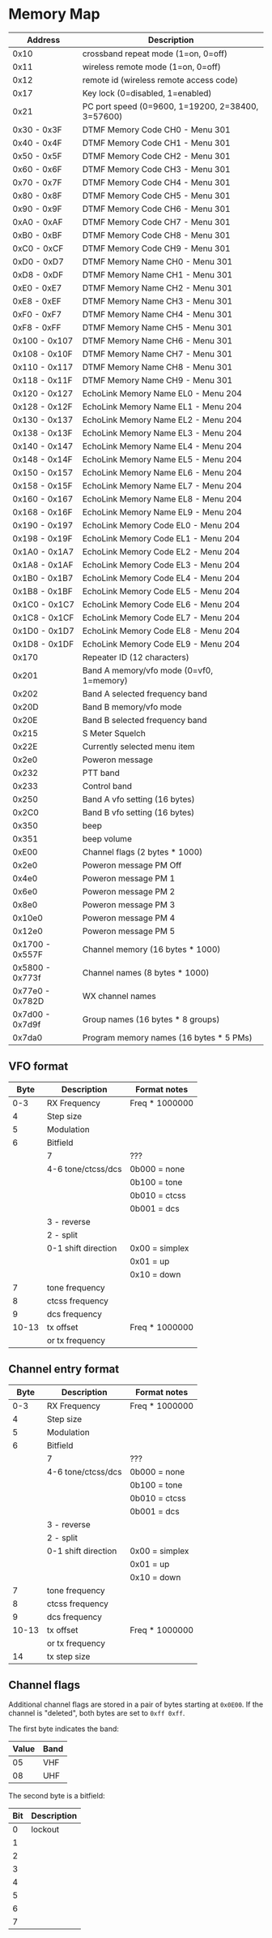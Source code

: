 # Memory Map

| Address         | Description                                       |
|-----------------|---------------------------------------------------|
| 0x10            | crossband repeat mode (1=on, 0=off)               |
| 0x11            | wireless remote mode  (1=on, 0=off)               |
| 0x12            | remote id (wireless remote access code)           |
| 0x17            | Key lock (0=disabled, 1=enabled)                  |
| 0x21            | PC port speed (0=9600, 1=19200, 2=38400, 3=57600) |
| 0x30 - 0x3F     | DTMF Memory Code CH0 - Menu 301                   |
| 0x40 - 0x4F     | DTMF Memory Code CH1 - Menu 301                   |
| 0x50 - 0x5F     | DTMF Memory Code CH2 - Menu 301                   |
| 0x60 - 0x6F     | DTMF Memory Code CH3 - Menu 301                   |
| 0x70 - 0x7F     | DTMF Memory Code CH4 - Menu 301                   |
| 0x80 - 0x8F     | DTMF Memory Code CH5 - Menu 301                   |
| 0x90 - 0x9F     | DTMF Memory Code CH6 - Menu 301                   |
| 0xA0 - 0xAF     | DTMF Memory Code CH7 - Menu 301                   |
| 0xB0 - 0xBF     | DTMF Memory Code CH8 - Menu 301                   |
| 0xC0 - 0xCF     | DTMF Memory Code CH9 - Menu 301                   |
| 0xD0 - 0xD7     | DTMF Memory Name CH0 - Menu 301                   |
| 0xD8 - 0xDF     | DTMF Memory Name CH1 - Menu 301                   |
| 0xE0 - 0xE7     | DTMF Memory Name CH2 - Menu 301                   |
| 0xE8 - 0xEF     | DTMF Memory Name CH3 - Menu 301                   |
| 0xF0 - 0xF7     | DTMF Memory Name CH4 - Menu 301                   |
| 0xF8 - 0xFF     | DTMF Memory Name CH5 - Menu 301                   |
| 0x100 - 0x107   | DTMF Memory Name CH6 - Menu 301                   |
| 0x108 - 0x10F   | DTMF Memory Name CH7 - Menu 301                   |
| 0x110 - 0x117   | DTMF Memory Name CH8 - Menu 301                   |
| 0x118 - 0x11F   | DTMF Memory Name CH9 - Menu 301                   |
| 0x120 - 0x127   | EchoLink Memory Name EL0 - Menu 204               |
| 0x128 - 0x12F   | EchoLink Memory Name EL1 - Menu 204               |
| 0x130 - 0x137   | EchoLink Memory Name EL2 - Menu 204               |
| 0x138 - 0x13F   | EchoLink Memory Name EL3 - Menu 204               |
| 0x140 - 0x147   | EchoLink Memory Name EL4 - Menu 204               |
| 0x148 - 0x14F   | EchoLink Memory Name EL5 - Menu 204               |
| 0x150 - 0x157   | EchoLink Memory Name EL6 - Menu 204               |
| 0x158 - 0x15F   | EchoLink Memory Name EL7 - Menu 204               |
| 0x160 - 0x167   | EchoLink Memory Name EL8 - Menu 204               |
| 0x168 - 0x16F   | EchoLink Memory Name EL9 - Menu 204               |
| 0x190 - 0x197   | EchoLink Memory Code EL0 - Menu 204               |
| 0x198 - 0x19F   | EchoLink Memory Code EL1 - Menu 204               |
| 0x1A0 - 0x1A7   | EchoLink Memory Code EL2 - Menu 204               |
| 0x1A8 - 0x1AF   | EchoLink Memory Code EL3 - Menu 204               |
| 0x1B0 - 0x1B7   | EchoLink Memory Code EL4 - Menu 204               |
| 0x1B8 - 0x1BF   | EchoLink Memory Code EL5 - Menu 204               |
| 0x1C0 - 0x1C7   | EchoLink Memory Code EL6 - Menu 204               |
| 0x1C8 - 0x1CF   | EchoLink Memory Code EL7 - Menu 204               |
| 0x1D0 - 0x1D7   | EchoLink Memory Code EL8 - Menu 204               |
| 0x1D8 - 0x1DF   | EchoLink Memory Code EL9 - Menu 204               |
| 0x170           | Repeater ID (12 characters)                       |
| 0x201           | Band A memory/vfo mode (0=vf0, 1=memory)          |
| 0x202           | Band A selected frequency band                    |
| 0x20D           | Band B memory/vfo mode                            |
| 0x20E           | Band B selected frequency band                    |
| 0x215           | S Meter Squelch                                   |
| 0x22E           | Currently selected menu item                      |
| 0x2e0           | Poweron message                                   |
| 0x232           | PTT band                                          |
| 0x233           | Control band                                      |
| 0x250           | Band A vfo setting (16 bytes)                     |
| 0x2C0           | Band B vfo setting (16 bytes)                     |
| 0x350           | beep                                              |
| 0x351           | beep volume                                       |
| 0xE00           | Channel flags (2 bytes * 1000)                    |
| 0x2e0           | Poweron message PM Off                            |
| 0x4e0           | Poweron message PM 1                              |
| 0x6e0           | Poweron message PM 2                              |
| 0x8e0           | Poweron message PM 3                              |
| 0x10e0          | Poweron message PM 4                              |
| 0x12e0          | Poweron message PM 5                              |
| 0x1700 - 0x557F | Channel memory (16 bytes * 1000)                  |
| 0x5800 - 0x773f | Channel names (8 bytes * 1000)                    |
| 0x77e0 - 0x782D | WX channel names                                  |
| 0x7d00 - 0x7d9f | Group names (16 bytes * 8 groups)                 |
| 0x7da0          | Program memory names (16 bytes * 5 PMs)           |

## VFO format

| Byte  | Description         | Format notes
|-------|---------------------|----------------|
| 0-3   | RX Frequency        | Freq * 1000000 |
| 4     | Step size           |                |
| 5     | Modulation          |                |
| 6     | Bitfield            |                |
|       | 7                   | ???            |
|       | 4-6 tone/ctcss/dcs  | 0b000 = none   |
|       |                     | 0b100 = tone   |
|       |                     | 0b010 = ctcss  |
|       |                     | 0b001 = dcs    |
|       | 3 - reverse         |                |
|       | 2 - split           |                |
|       | 0-1 shift direction | 0x00 = simplex |
|       |                     | 0x01 = up      |
|       |                     | 0x10 = down    |
| 7     | tone frequency      |                |
| 8     | ctcss frequency     |                |
| 9     | dcs frequency       |                |
| 10-13 | tx offset           | Freq * 1000000 |
|       | or tx frequency     |                |


## Channel entry format

| Byte  | Description         | Format notes
|-------|---------------------|----------------|
| 0-3   | RX Frequency        | Freq * 1000000 |
| 4     | Step size           |                |
| 5     | Modulation          |                |
| 6     | Bitfield            |                |
|       | 7                   | ???            |
|       | 4-6 tone/ctcss/dcs  | 0b000 = none   |
|       |                     | 0b100 = tone   |
|       |                     | 0b010 = ctcss  |
|       |                     | 0b001 = dcs    |
|       | 3 - reverse         |                |
|       | 2 - split           |                |
|       | 0-1 shift direction | 0x00 = simplex |
|       |                     | 0x01 = up      |
|       |                     | 0x10 = down    |
| 7     | tone frequency      |                |
| 8     | ctcss frequency     |                |
| 9     | dcs frequency       |                |
| 10-13 | tx offset           | Freq * 1000000 |
|       | or tx frequency     |                |
| 14    | tx step size        |                |

## Channel flags

Additional channel flags are stored in a pair of bytes starting at `0x0E00`.
If the channel is "deleted", both bytes are set to `0xff 0xff`.

The first byte indicates the band:

| Value | Band |
|-------|------|
| 05    | VHF  |
| 08    | UHF  |

The second byte is a bitfield:

| Bit | Description |
|-----|-------------|
| 0   | lockout     |
| 1   |             |
| 2   |             |
| 3   |             |
| 4   |             |
| 5   |             |
| 6   |             |
| 7   |             |
